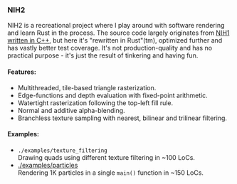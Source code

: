 ### NIH2

NIH2 is a recreational project where I play around with software rendering and learn Rust in the process.
The source code largely originates from [NIH1 written in C++](https://github.com/mikekazakov/nih),
but here it's "rewritten in Rust"(tm), optimized further and has vastly better test coverage.
It's not production-quality and has no practical purpose - it's just the result of tinkering and having fun.

#### Features:

- Multithreaded, tile-based triangle rasterization.
- Edge-functions and depth evaluation with fixed-point arithmetic.
- Watertight rasterization following the top-left fill rule.
- Normal and additive alpha-blending.
- Branchless texture sampling with nearest, bilinear and trilinear filtering.

#### Examples:

- `./examples/texture_filtering`  
  Drawing quads using different texture filtering in ~100 LoCs.
- [./examples/particles](examples/particles/README.md)  
  Rendering 1K particles in a single `main()` function in ~150 LoCs.
